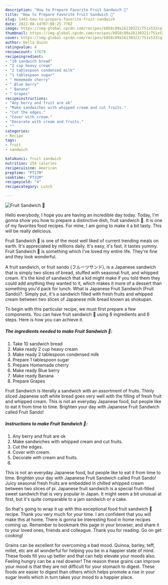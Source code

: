 ```yaml
---
description: "How to Prepare Favorite Fruit Sandwich 🍒"
title: "How to Prepare Favorite Fruit Sandwich 🍒"
slug: 1443-how-to-prepare-favorite-fruit-sandwich
date: 2022-08-14T07:08:25.778Z
image: https://img-global.cpcdn.com/recipes/b858c89a16130322/751x532cq70/fruit-sandwich-🍒-recipe-main-photo.jpg
thumbnail: https://img-global.cpcdn.com/recipes/b858c89a16130322/751x532cq70/fruit-sandwich-🍒-recipe-main-photo.jpg
cover: https://img-global.cpcdn.com/recipes/b858c89a16130322/751x532cq70/fruit-sandwich-🍒-recipe-main-photo.jpg
author: Della Quinn
ratingvalue: 4
reviewcount: 17679
recipeingredient:
- "10 sandwich bread"
- "2 cup heavy cream"
- "2 tablespoon condensed milk"
- "1 tablespoon sugar"
- " Homemade cherry"
- " Blue berry"
- " Banana"
- " Grapes"
recipeinstructions:
- "Any berry and fruit are ok"
- "Make sandwiches with whipped cream and cut fruits."
- "Cut the edges."
- "Cover with cream."
- "Decorate with cream and fruits."
- ""
categories:
- Recipe
tags:
- fruit
- sandwich

katakunci: fruit sandwich 
nutrition: 254 calories
recipecuisine: American
preptime: "PT17M"
cooktime: "PT32M"
recipeyield: "4"
recipecategory: Lunch

---
```



![Fruit Sandwich 🍒](https://img-global.cpcdn.com/recipes/b858c89a16130322/751x532cq70/fruit-sandwich-🍒-recipe-main-photo.jpg)

Hello everybody, I hope you are having an incredible day today. Today, I'm gonna show you how to prepare a distinctive dish, fruit sandwich 🍒. It is one of my favorites food recipes. For mine, I am going to make it a bit tasty. This will be really delicious.

Fruit Sandwich 🍒 is one of the most well liked of current trending meals on earth. It's appreciated by millions daily. It's easy, it's fast, it tastes yummy. Fruit Sandwich 🍒 is something which I've loved my entire life. They're fine and they look wonderful.

A fruit sandwich, or fruit sando (フルーツサンド), is a Japanese sandwich that is simply two slices of bread, stuffed with seasonal fruit, and whipped cream. It&#39;s the kind of sandwich that a kid might make if you told them they could add anything they wanted to it, which makes it more of a dessert than something you&#39;d pack for lunch. What is Japanese Fruit Sandwich (Fruit Sando)?. Simply put, it&#39;s a sandwich filled with fresh fruits and whipped cream between two slices of Japanese milk bread known as shokupan.


To begin with this particular recipe, we must first prepare a few components. You can have fruit sandwich 🍒 using 8 ingredients and 6 steps. Here is how you can achieve it.

<!--inarticleads1-->

##### The ingredients needed to make Fruit Sandwich 🍒:

1. Take 10 sandwich bread
1. Make ready 2 cup heavy cream
1. Make ready 2 tablespoon condensed milk
1. Prepare 1 tablespoon sugar
1. Prepare  Homemade cherry
1. Make ready  Blue berry
1. Make ready  Banana
1. Prepare  Grapes


Fruit Sandwich is literally a sandwich with an assortment of fruits. Thinly sliced Japanese soft white bread goes very well with the filling of fresh fruit and whipped cream. This is not an everyday Japanese food, but people like to eat it from time to time. Brighten your day with Japanese Fruit Sandwich called Fruit Sando! 

<!--inarticleads2-->

##### Instructions to make Fruit Sandwich 🍒:

1. Any berry and fruit are ok
1. Make sandwiches with whipped cream and cut fruits.
1. Cut the edges.
1. Cover with cream.
1. Decorate with cream and fruits.
1. 


This is not an everyday Japanese food, but people like to eat it from time to time. Brighten your day with Japanese Fruit Sandwich called Fruit Sando! Juicy seasonal fresh fruits are embedded in chilled whipped cream between two slices of pi. Japanese fruit sandwich is a special fruit-filled sweet sandwich that is very popular in Japan. It might seem a bit unusual at first, but it&#39;s quite comparable to a jam sandwich or a cake. 

So that's going to wrap it up with this exceptional food fruit sandwich 🍒 recipe. Thank you very much for your time. I am confident that you will make this at home. There is gonna be interesting food in home recipes coming up. Remember to bookmark this page in your browser, and share it to your loved ones, friends and colleague. Thank you for reading. Go on get cooking!

Grains can be excellent for overcoming a bad mood. Quinoa, barley, teff, millet, etc are all wonderful for helping you be in a happier state of mind. These foods fill you up better and that can help elevate your moods also. Feeling hungry can be a real downer! The reason these grains can improve your mood is that they are not difficult for your stomach to digest. These foods are easier to digest than others which helps promote a rise in your sugar levels which in turn takes your mood to a happier place.
